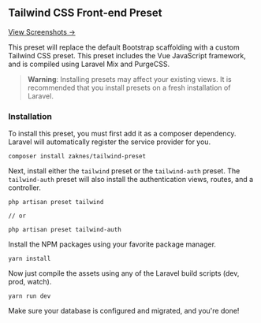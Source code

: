## Tailwind CSS Front-end Preset

[View Screenshots &rarr;](preview.md)

This preset will replace the default Bootstrap scaffolding with a custom Tailwind CSS preset. This preset includes the Vue JavaScript framework, and is compiled using Laravel Mix and PurgeCSS.

> **Warning**: Installing presets may affect your existing views. It is recommended that you install presets on a fresh installation of Laravel.

### Installation

To install this preset, you must first add it as a composer dependency. Laravel will automatically register the service provider for you.

```
composer install zaknes/tailwind-preset
```

Next, install either the `tailwind` preset or the `tailwind-auth` preset. The `tailwind-auth` preset will also install the authentication views, routes, and a controller.

```
php artisan preset tailwind

// or

php artisan preset tailwind-auth
```

Install the NPM packages using your favorite package manager.

```
yarn install
```

Now just compile the assets using any of the Laravel build scripts (dev, prod, watch).

```
yarn run dev
```

Make sure your database is configured and migrated, and you're done!
